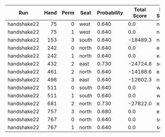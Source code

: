 | Run | Hand | Perm | Seat | Probability | Total Score | Moon Shooter | Variant | Seat Points |
| --- | ---: | ---: | --- | --- | --- | --- | --- | ---: |
| handshake22 | 75 | 0 | west | 0.640 | 0.0 | north | inverted | 0 |
| handshake22 | 75 | 1 | west | 0.640 | 0.0 | north | inverted | 0 |
| handshake22 | 153 | 3 | south | 0.640 | -18489.3 | north | inverted | 0 |
| handshake22 | 242 | 0 | north | 0.640 | 0.0 | east | inverted | 0 |
| handshake22 | 242 | 1 | north | 0.640 | 0.0 | east | inverted | 0 |
| handshake22 | 432 | 2 | east | 0.730 | -24724.8 | south | inverted | 0 |
| handshake22 | 461 | 2 | north | 0.640 | -14188.6 | east | inverted | 0 |
| handshake22 | 498 | 3 | east | 0.640 | -12602.3 | north | inverted | 0 |
| handshake22 | 511 | 0 | south | 0.640 | 0.0 | west | inverted | 0 |
| handshake22 | 511 | 1 | south | 0.640 | 0.0 | west | inverted | 0 |
| handshake22 | 681 | 2 | north | 0.730 | -27822.0 | east | inverted | 0 |
| handshake22 | 757 | 3 | north | 0.680 | 0.0 | east | inverted | 0 |
| handshake22 | 767 | 0 | north | 0.640 | 0.0 | south | inverted | 0 |
| handshake22 | 767 | 1 | north | 0.640 | 0.0 | south | inverted | 0 |
